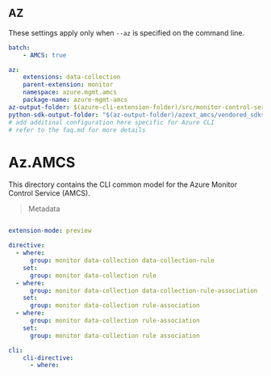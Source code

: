 ## AZ

These settings apply only when `--az` is specified on the command line.
``` yaml $(az)
batch:
    - AMCS: true
```

``` yaml $(az) && $(AMCS)
az:
    extensions: data-collection
    parent-extension: monitor
    namespace: azure.mgmt.amcs
    package-name: azure-mgmt-amcs
az-output-folder: $(azure-cli-extension-folder)/src/monitor-control-service
python-sdk-output-folder: "$(az-output-folder)/azext_amcs/vendored_sdks/amcs"
# add additinal configuration here specific for Azure CLI
# refer to the faq.md for more details
```

# Az.AMCS
This directory contains the CLI common model for the Azure Monitor Control Service (AMCS).

> Metadata
``` yaml $(AMCS)

extension-mode: preview

directive:
  - where:
      group: monitor data-collection data-collection-rule
    set:
      group: monitor data-collection rule
  - where:
      group: monitor data-collection data-collection-rule-association
    set:
      group: monitor data-collection rule-association
  - where:
      group: monitor data-collection rule-association
    set:
      group: monitor data-collection rule association

cli:
    cli-directive:
      - where:
        
 
```
